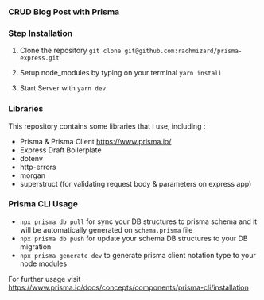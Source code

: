 ### CRUD Blog Post with Prisma

### Step Installation

1. Clone the repository `git clone git@github.com:rachmizard/prisma-express.git`

2. Setup node_modules by typing on your terminal `yarn install`

3. Start Server with `yarn dev`

### Libraries

This repository contains some libraries that i use, including :

- Prisma & Prisma Client https://www.prisma.io/
- Express Draft Boilerplate
- dotenv
- http-errors
- morgan
- superstruct (for validating request body & parameters on express app)

### Prisma CLI Usage

- `npx prisma db pull` for sync your DB structures to prisma schema and it will be automatically generated on `schema.prisma` file
- `npx prisma db push` for update your schema DB structures to your DB migration
- `npx prisma generate dev` to generate prisma client notation type to your node modules

For further usage visit https://www.prisma.io/docs/concepts/components/prisma-cli/installation

